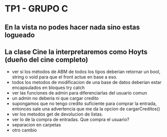﻿# TP1 - GRUPO C

## En la vista no podes hacer nada sino estas logueado

## La clase Cine la interpretaremos como Hoyts (dueño del cine completo)

- ver si los métodos de ABM de todos los tipos deberian retornar un bool, string o void para que el front actue en base a eso.
- todos los metodos de modificacion de una base de datos deberian estar encapsulados en bloques try catch
- ver las funciones de admin para diferenciarlas del usuario comun
- un admin no deberia ni que cargar credito
- supongamos que no tengo credito suficiente para comprar la entrada, entonces sale una advertencia que me da la opcion de cargarCreditos()
- ver los metodos get de devolucion de listas.
- ver lo de la compra de entradas. Que compra el usuario?
- separacion en carpetas
- otro cambio
